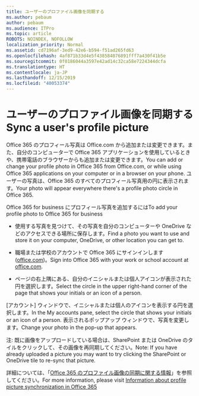 ```yaml
---
title: ユーザーのプロファイル画像を同期する
ms.author: pebaum
author: pebaum
ms.audience: ITPro
ms.topic: article
ROBOTS: NOINDEX, NOFOLLOW
localization_priority: Normal
ms.assetid: cd7196af-3ed9-42e6-b594-f51ad265fd63
ms.openlocfilehash: 4af871b33d4e5f438584076891fff7a430f41b5e
ms.sourcegitcommit: 0f0186044a3597e42ad14c32ca58e7224344dcfa
ms.translationtype: HT
ms.contentlocale: ja-JP
ms.lasthandoff: 12/15/2019
ms.locfileid: "40053374"
---
```

# <a name="sync-a-users-profile-picture"></a><span data-ttu-id="e7735-102">ユーザーのプロファイル画像を同期する</span><span class="sxs-lookup"><span data-stu-id="e7735-102">Sync a user's profile picture</span></span>

<span data-ttu-id="e7735-103">Office 365 のプロフィール写真は Office.com から追加または変更できます。また、自分のコンピューターで Office 365 アプリケーションを使用しているときや、携帯電話のブラウザーからも追加または変更できます。</span><span class="sxs-lookup"><span data-stu-id="e7735-103">You can add or change your profile photo in Office 365 from Office.com, or while using Office 365 applications on your computer or in a browser on your phone.</span></span> <span data-ttu-id="e7735-104">ユーザーの写真は、Office 365 のすべてのプロフィール写真用の円に表示されます。</span><span class="sxs-lookup"><span data-stu-id="e7735-104">Your photo will appear everywhere there's a profile photo circle in Office 365.</span></span>

<span data-ttu-id="e7735-105">Office 365 for business にプロフィール写真を追加するには</span><span class="sxs-lookup"><span data-stu-id="e7735-105">To add your profile photo to Office 365 for business</span></span>

- <span data-ttu-id="e7735-106">使用する写真を見つけて、その写真を自分のコンピューターや OneDrive などのアクセスできる場所に保存します。</span><span class="sxs-lookup"><span data-stu-id="e7735-106">Find a photo you want to use and store it on your computer, OneDrive, or other location you can get to.</span></span>

- <span data-ttu-id="e7735-107">職場または学校のアカウントで Office 365 にサインインします ([office.com](http://www.office.com))。</span><span class="sxs-lookup"><span data-stu-id="e7735-107">Sign into Office 365 with your work or school account at [office.com](http://www.office.com).</span></span>

- <span data-ttu-id="e7735-108">ページの右上隅にある、自分のイニシャルまたは個人アイコンが表示された円を選択します。</span><span class="sxs-lookup"><span data-stu-id="e7735-108">Select the circle in the upper right-hand corner of the page that shows your initials or an icon of a person.</span></span>

<span data-ttu-id="e7735-109">[アカウント] ウィンドウで、イニシャルまたは個人のアイコンを表示する円を選択します。</span><span class="sxs-lookup"><span data-stu-id="e7735-109">In the My accounts pane, select the circle that shows your initials or an icon of a person.</span></span> <span data-ttu-id="e7735-110">表示されるポップアップ ウィンドウで、写真を変更します。</span><span class="sxs-lookup"><span data-stu-id="e7735-110">Change your photo in the pop-up that appears.</span></span>

<span data-ttu-id="e7735-111">注: 既に画像をアップロードしている場合は、SharePoint または OneDrive のタイルをクリックして、その画像を再同期してください。</span><span class="sxs-lookup"><span data-stu-id="e7735-111">Note: If you have already uploaded a picture you may want to try clicking the SharePoint or OneDrive tile to re-sync that picture.</span></span>

<span data-ttu-id="e7735-112">詳細については、「[Office 365 のプロファイル画像の同期に関する情報](https://support.office.com/article/information-about-profile-picture-synchronization-in-office-365-20594d76-d054-4af4-a660-401133e3d48a)」を参照してください。</span><span class="sxs-lookup"><span data-stu-id="e7735-112">For more information, please visit [Information about profile picture synchronization in Office 365](https://support.office.com/article/information-about-profile-picture-synchronization-in-office-365-20594d76-d054-4af4-a660-401133e3d48a)</span></span>

